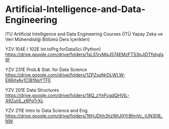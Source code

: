 # Artificial-Intelligence-and-Data-Engineering
ITU Artificial Intelligence and Data Engineering Courses
(İTÜ Yapay Zeka ve Veri Mühendisliği Bölümü Ders İçerikleri)


YZV 104E / 102E Int.toPrg.forDataSci.(Python)
https://drive.google.com/drive/folders/1sLS1rvMqJ574EMzFTS3nJjDTfshgls8f

YZV 231E Prob.& Stat. for Data Science
https://drive.google.com/drive/folders/1ZPZsqNrDLWLW-E66jtyAy1CIB1NsYTFE

YZV 201E Data Structures
https://drive.google.com/drive/folders/18Q_zYnFcgdQHVIL-49ZuiiS_z6PqTrXc

YZV 211E Intro to Data Science and Eng.
https://drive.google.com/drive/folders/16HJDhh3hzWtJljlYrBhnVc_jUN308_NW
